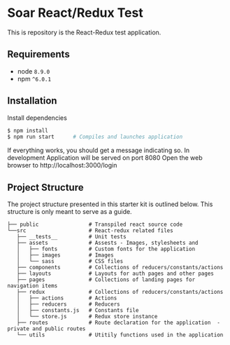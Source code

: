 # Soar React/Redux Test

This is repository is the React-Redux test application.

## Requirements

- node `8.9.0`
- npm `^6.0.1`

## Installation

Install dependencies

```bash
$ npm install
$ npm run start      # Compiles and launches application
```

If everything works, you should get a message indicating so. In development Application will be served on port 8080
Open the web browser to http://localhost:3000/login

## Project Structure

The project structure presented in this starter kit is outlined below. This structure is only meant to serve as a guide.

```
├── public                # Transpiled react source code
└──src                    # React-redux related files
   ├── __tests__          # Unit tests
   ├── assets             # Assests - Images, stylesheets and
   │   ├── fonts          # Custom fonts for the application
   │   ├── images         # Images
   │   └── sass           # CSS files
   ├── components         # Collections of reducers/constants/actions
   ├── layouts            # Layouts for auth pages and other pages
   ├── pages              # Collections of landing pages for navigation items
   ├── redux              # Collections of reducers/constants/actions
   │   ├── actions        # Actions
   │   ├── reducers       # Reducers
   │   ├── constants.js   # Constants file
   │   └── store.js       # Redux store instance
   ├── routes             # Route declaration for the application  - private and public routes
   └── utils              # Utitily functions used in the application
```
